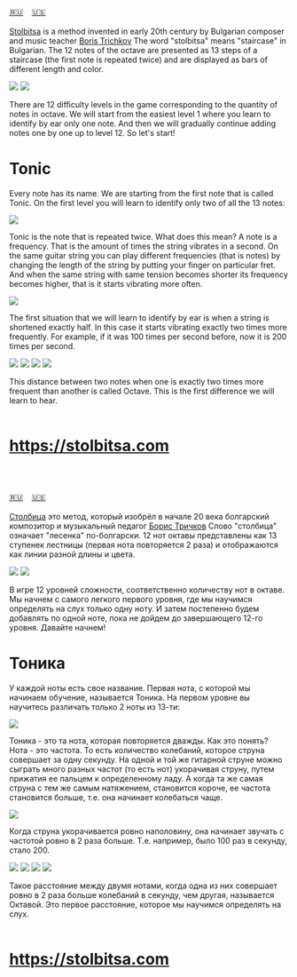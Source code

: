 <span id="en"><a href='#ru'>🇷🇺</a> &nbsp;&nbsp;&nbsp;<a href='#en'>🇺🇸</a> &nbsp;&nbsp;&nbsp;</span><br><br>
  [Stolbitsa](https://bg.wikipedia.org/wiki/%D0%A1%D1%82%D1%8A%D0%BB%D0%B1%D0%B8%D1%86%D0%B0%D1%82%D0%B0) is a method invented in early 20th century by Bulgarian composer and music teacher [Boris Trichkov](https://bg.wikipedia.org/wiki/%D0%91%D0%BE%D1%80%D0%B8%D1%81_%D0%A2%D1%80%D0%B8%D1%87%D0%BA%D0%BE%D0%B2)
  The word "stolbitsa" means "staircase" in Bulgarian. The 12 notes of the octave are presented as 13 steps of a staircase (the first note is repeated twice) and are displayed as bars of different length and color.

  ![](https://github.com/stolbitsa/stolbitsa/assets/149964365/d76c0467-0888-4e05-8136-bbc40dca4e18)
  ![](https://github.com/stolbitsa/stolbitsa/assets/149964365/24b126fd-6e2a-44fe-80ed-403ce6f5203f)

  There are 12 difficulty levels in the game corresponding to the quantity of notes in octave.
  We will start from the easiest level 1 where you learn to identify by ear only one note. And then we will gradually continue adding notes one by one up to level 12. So let's start!

# Tonic

  Every note has its name. We are starting from the first note that is called Tonic. On the first level you will learn to identify only two of all the 13 notes:

  ![](https://github.com/stolbitsa/stolbitsa/assets/149964365/f43dfe63-c550-4aec-a210-b9d60867b3db)

  Tonic is the note that is repeated twice. What does this mean?
  A note is a frequency. That is the amount of times the string vibrates in a second.
  On the same guitar string you can play different frequencies (that is notes) by changing the length of the string by putting your finger on particular fret.
  And when the same string with same tension becomes shorter its frequency becomes higher, that is it starts vibrating more often.

  ![](https://github.com/stolbitsa/stolbitsa/assets/149964365/3c063432-74a8-47b6-aeb3-e0cd299aacec)

  The first situation that we will learn to identify by ear is when a string is shortened exactly half. In this case it starts vibrating exactly two times more frequently. For example, if it was 100 times per second before, now it is 200 times per second.

![](https://github.com/stolbitsa/stolbitsa/assets/149964365/0fd21681-4296-4434-8334-7ba494e05c4e)
![](https://github.com/stolbitsa/stolbitsa/assets/149964365/d3ad4510-6f85-45f0-bc1b-a9453a52140a)
![](https://github.com/stolbitsa/stolbitsa/assets/149964365/1163dfd9-c3d5-4705-9f4c-b61045be4df9)
![](https://github.com/stolbitsa/stolbitsa/assets/149964365/48927276-0d55-4422-a025-5e64cdfa98ca)

  This distance between two notes when one is exactly two times more frequent than another is called Octave.
  This is the first difference we will learn to hear.
<br><br>
# https://stolbitsa.com
<br><br>

<span id="ru"><a href='#ru'>🇷🇺</a> &nbsp;&nbsp;&nbsp;<a href='#en'>🇺🇸</a> &nbsp;&nbsp;&nbsp;</span><br><br>
  [Столбица](https://bg.wikipedia.org/wiki/%D0%A1%D1%82%D1%8A%D0%BB%D0%B1%D0%B8%D1%86%D0%B0%D1%82%D0%B0) это метод, который изобрёл в начале 20 века болгарский композитор и музыкальный педагог [Борис Тричков](https://bg.wikipedia.org/wiki/%D0%91%D0%BE%D1%80%D0%B8%D1%81_%D0%A2%D1%80%D0%B8%D1%87%D0%BA%D0%BE%D0%B2)
  Слово "столбица" означает "лесенка" по-болгарски. 12 нот октавы представлены как 13 ступенек лестницы (первая нота повторяется 2 раза) и отображаются как линии разной длины и цвета.

  ![](https://github.com/stolbitsa/stolbitsa/assets/149964365/d76c0467-0888-4e05-8136-bbc40dca4e18)
  ![](https://github.com/stolbitsa/stolbitsa/assets/149964365/24b126fd-6e2a-44fe-80ed-403ce6f5203f)

  В игре 12 уровней сложности, соответственно количеству нот в октаве.
  Мы начнем с самого легкого первого уровня, где мы научимся определять на слух только одну ноту. И затем постепенно будем добавлять по одной ноте, пока не дойдем до завершающего 12-го уровня. Давайте начнем!


# Тоника

У каждой ноты есть свое название. Первая нота, с которой мы начинаем обучение, называется Тоника. На первом уровне вы научитесь различать только 2 ноты из 13-ти:

  ![](https://github.com/stolbitsa/stolbitsa/assets/149964365/f43dfe63-c550-4aec-a210-b9d60867b3db)

  Тоника - это та нота, которая повторяется дважды. Как это понять?
  Нота - это частота. То есть количество колебаний, которое струна совершает за одну секунду.
  На одной и той же гитарной струне можно сыграть много разных частот (то есть нот) укорачивая струну, путем прижатия ее пальцем к определенному ладу.
  А когда та же самая струна с тем же самым натяжением, становится короче, ее частота становится больше, т.е. она начинает колебаться чаще.

  ![](https://github.com/stolbitsa/stolbitsa/assets/149964365/3c063432-74a8-47b6-aeb3-e0cd299aacec)

  Когда струна укорачивается ровно наполовину, она начинает звучать с частотой ровно в 2 раза больше. Т.е. например, было 100 раз в секунду, стало 200.

![](https://github.com/stolbitsa/stolbitsa/assets/149964365/0fd21681-4296-4434-8334-7ba494e05c4e)
![](https://github.com/stolbitsa/stolbitsa/assets/149964365/d3ad4510-6f85-45f0-bc1b-a9453a52140a)
![](https://github.com/stolbitsa/stolbitsa/assets/149964365/1163dfd9-c3d5-4705-9f4c-b61045be4df9)
![](https://github.com/stolbitsa/stolbitsa/assets/149964365/48927276-0d55-4422-a025-5e64cdfa98ca)

  Такое расстояние между двумя нотами, когда одна из них совершает ровно в 2 раза больше колебаний в секунду, чем другая, называется Октавой.
  Это первое расстояние, которое мы научимся определять на слух.
<br><br>
# https://stolbitsa.com
<br><br>

